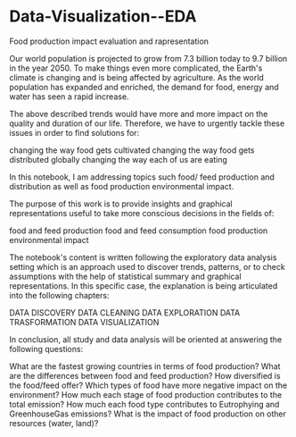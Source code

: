 # Data-Visualization--EDA
Food production impact evaluation and rapresentation

Our world population is projected to grow from 7.3 billion today to 9.7 billion in the year 2050. To make things even more complicated, the Earth's climate is changing and is being affected by agriculture. As the world population has expanded and enriched, the demand for food, energy and water has seen a rapid increase.

The above described trends would have more and more impact on the quality and duration of our life. Therefore, we have to urgently tackle these issues in order to find solutions for:

  changing the way food gets cultivated
  changing the way food gets distributed globally
  changing the way each of us are eating

In this notebook, I am addressing topics such food/ feed production and distribution as well as food production environmental impact.

The purpose of this work is to provide insights and graphical representations useful to take more conscious decisions in the fields of:

 food and feed production
 food and feed consumption
 food production environmental impact
 
The notebook's content is written following the exploratory data analysis setting which is an approach used to discover trends, patterns, or to check assumptions with the help of statistical summary and graphical representations. In this specific case, the explanation is being articulated into the following chapters:

  DATA DISCOVERY
  DATA CLEANING
  DATA EXPLORATION
  DATA TRASFORMATION
  DATA VISUALIZATION

In conclusion, all study and data analysis will be oriented at answering the following questions:

  What are the fastest growing countries in terms of food production?
  What are the differences between food and feed production?
  How diversified is the food/feed offer?
  Which types of food have more negative impact on the environment?
  How much each stage of food production contributes to the total emission?
  How much each food type contributes to Eutrophying and GreenhouseGas emissions?
  What is the impact of food production on other resources (water, land)?
